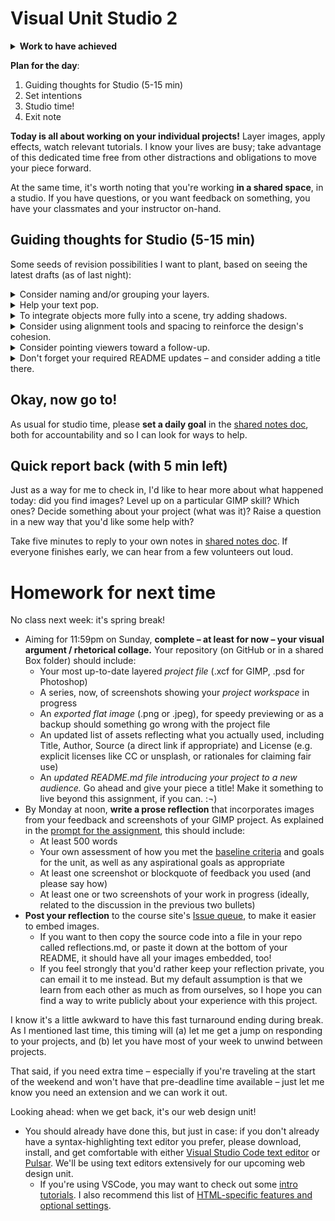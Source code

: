# Visual Unit Studio 2

<section class="prereqs">
    <details><summary><strong>Work to have achieved</strong></summary>
        <ul>
            <li>An optional short [blog post about possible consolidation-unit projects]({{site.github.issues_url}}/9)</li>
            <li>Work in pursuit of a final visual argument / rhetorical collage</li>
        </ul>
    </details>
</section>

**Plan for the day**:
1. Guiding thoughts for Studio (5-15 min)
2. Set intentions
3. Studio time!
4. Exit note


<div class="alert alert-success">
<strong>Today is all about working on your individual projects!</strong> Layer images, apply effects, watch relevant tutorials. I know your lives are busy; take advantage of this dedicated time free from other distractions and obligations to move your piece forward.
</div>

At the same time, it's worth noting that you're working **in a shared space**, in a studio. If you have questions, or you want feedback on something, you have your classmates and your instructor on-hand.



## Guiding thoughts for Studio (5-15 min)
Some seeds of revision possibilities I want to plant, based on seeing the latest drafts (as of last night):


<details><summary>Consider naming and/or grouping your layers.</summary>
    <p>It's always a good idea to know what you're looking at! By default, both GIMP and photoshop will label a layer with whatever the file was called – and most of those names aren't especially helpful, let alone concise. So if you haven't yet, I highly recommend that you double-click the name of each layer and update it so you can tell, at a glance, which is which.</p>

    <p>This is especially important if you have a lot of layers. At that point, you'll probably also benefit from organizing them into groups, so you can do things to them all at once: move them, toggle visibility, apply effects and tools, etc.</p>
    <p>This is a matter of convenience in Photoshop, but in GIMP (at least before GIMP 3 is fully released), it's also the <em>only</em> way to operate on multiple layers at once. See <a href="https://docs.gimp.org/en/gimp-layer-groups.html">docs.gimp.org/en/gimp-layer-groups.html</a>.</p>
</details>

<details><summary>Help your text pop.</summary>

  <p>If you have text on your image, it can be tricky to get it to stand out against the background, especially if the background is multicolored. Luckily, in a digital medium, we can collaborate with the machine to get some automated help. Play around with Filters > Drop-Shadow, or even the <strong>Xach effect</strong> (a quick-hit combination of highlight and drop-shadow) as explained in <a href="https://www.youtube.com/watch?v=oJiesAV32-8">this tutorial</a>, among others. NB: this works by adding two new layers (a shadow, and a highlight), one of which is masked; you can change the order of layers to affect only the ones you want.</p>

  <p>There are lots of websites with more advice on drop-shadowing, so I recommend searching around for examples. Some key points:
    <ul>
      <li>The goal is contrast, so don't pick a shadow color that's too close to your text color – you especially want to change the <em>luminance</em> of the shadow relative to the text. Try giving the brighter color a luminance at least 4.5 times that of the darker color, using HSL color selectors.</li>
      <li>Blur works better on image backgrounds than on solid backgrounds where it's more noticeable.</li>
      <li>Drop-shadow works best on headlines / top-level text, and less well on paragraphs.</li>
      <li>If you need more contrast everywhere, try going more minimalist. In other words: reconsider whether that text needs that background. <a href="https://web.archive.org/web/20150201032136/http://overthinkingdesign.com/2015/01/when-to-use-drop-shadows/" title="including Jason Horst of Piksl Design, whose blog this link points to">Some have argued</a> that drop shadow is a "bandage" for bad design: that the real solution is to rearrange the layout so there's more contrast to begin with. Not always doable, but still: food for thought! </li>
    </ul>
  </p>
</details>

<details><summary>To integrate objects more fully into a scene, try adding shadows.</summary>

  <p>Without shadows, objects and images brought in as layers can sometimes feel two-dimensional, floating over the scene (or stuck onto it) rather than inside of it. Sometimes that's exactly what you want! But if you're going for the illusion that people or objects are in the same space, slanting shadows that react as if to a shared light source can add a great deal of polish and realism.</p>

  <p>Both GIMP and Photoshop come with automated drop-shadow effects (see above for one use, with text), but depending on what you're trying to add, <strong>you'll often get the best customization if you create a copy of your object to manipulate</strong>: painting it black, free-transforming it to the desired angle, and adding both blur and a gradient fade. I've found some good video tutorials for <a href="https://daviesmediadesign.com/project/create-a-realistic-shadow-for-objects-in-gimp/">creating realistic shadows in GIMP</a> and <a href="https://www.youtube.com/watch?v=5TuhBcN9k8w">creating realistic shadows in Photoshop</a>.</p>

  <p>And if you're trying to add text to a <em>curved</em> surface, you might be interested in related tutorials <a href="https://www.youtube.com/watch?v=Eg10xTOcrCM" title="Adding a label to a cylinder or can from Eli Afram's GIMP channel">in GIMP</a> and in <a href="https://www.youtube.com/watch?v=B0oqxV_lvf4" title="How to wrap text around a cylinder from 2 Minute Photoshop channel">Photoshop</a>.</p>
</details>

<details><summary>Consider using alignment tools and spacing to reinforce the design's cohesion.</summary>

  <p>As I hope you remember from the reading on <a href="https://www.smashingmagazine.com/2016/05/improve-your-designs-with-principles-similarity-proximity-part-1/#proximity">the gestalt principles of perception</a>, when objects' edges align, most viewers will treat them as related; if they're close-but-not-quite aligned, that feeling of not-quite-rightness may seep into viewers' first impressions of the design. (Note that this applies to symmetry, too: you can center or distribute things along a horizontal or vertical axis, and not just relative to the overall canvas.</p>

  <p>Both GIMP and Photoshop offer tools for aligning or distributing objects – which, in this context, usually means aligning <em>layers</em>. Here's the official <a href="https://docs.gimp.org/en/gimp-tool-align.html">GIMP documentation</a> and an <a title="which may share your frustrations" href="https://thegimptutorials.com/how-to-align-layers">outside tutorial</a>, plus the corresponding <a href="https://helpx.adobe.com/photoshop/using/aligning-layers.html">Photoshop documentation</a> and an <a href="https://jkost.com/blog/2021/10/align-and-distribute-layers-in-photoshop.html">outside tutorial there</a>, too, for good measure.</p>
</details>

<!-- <details><summary>Have a lot of content? Not sure where text could fit? Consider panels or frames.</summary>

  <p>This is related to the Gestalt <a href="https://www.smashingmagazine.com/2014/03/design-principles-visual-perception-and-the-principles-of-gestalt/#common-regions:~:text=%E2%80%9CElements%20are%20perceived%20as%20part%20of%20a%20group%20if%20they%20are%20located%20within%20the%20same%20closed%20region.%E2%80%9D">principle of common regions</a>. Much as a comic strip uses boxes to indicate a sequence of connected moments in time, you can divide your canvas into distinct areas, which can provide breath and space while preserving movement. There are several ways to define your areas: with distinct blocks of background image, color, or pattern; with a semi-opaque layer of white or black, acting like frosted glass over the layer below; or with positive-space images that cut between one chunk of the image and another.</p>

  <p>The same approach can also give you the effect of a museum poster, where the main image is framed as a single panel, with an off-image description delineated by a full-width rectangle (or full height, for a sidebar) of contrasting background. (Solid white or solid black often work well to signal "I'm not the image.") This technique can be useful for adding a clarifying slogan or title to an image, without messing up your existing design hierarchy.</p>

  <figure><img src="https://ctl.s6img.com/society6/img/UBgJ7V-HVB_yaJ_z3jEuYwf2Hlo/w_700/posters/top/~artwork,fw_2718,fh_3618,fy_-3,iw_2718,ih_3623/s6-original-art-uploads/society6/uploads/misc/a5494e8a55c24a1090059d40a7ba40c3/~~/vincent-van-gogh-art-exhibition3045631-posters.jpg?wait=0&attempt=0" alt="Van Gogh at Arles, 1984 Met Museum: poster with text outside the image on plain white background"><figcaption>My parents totally had this poster in the 1980s. Apparently they're being <a href="https://society6.com/product/vincent-van-gogh-art-exhibition3045631_poster">reprinted now</a> for some reason?</figcaption></figure>
</details> -->

<details><summary>Consider pointing viewers toward a follow-up.</summary>

    <p>Many of you are trying to get viewers to take an action; if you haven't yet, consider giving them a place to go to get involved, or to get more information. Make this link large enough to be easily readable, even though it probably won't fall at the top level of your visual hierarchy (because it makes more sense as the last thing, rather than the first thing, they see). Some of you are already doing this, which is awesome!</p>

    <p>Even if you don't have such a call to action in your visual argument, you might want to add an unobtrusive link to your credits file on GitHub – e.g. in a small font-size along the border. This would serve as a compromise between filling a sidebar or footer with all the required attributions for your Creative Commons images (though that may be fine, too, depending on your design) and not actually making those names available – which would be a violation of the CC-BY and related licenses.</p>

    <p>If you're wondering, "what border?" remember that you can always adjust the Image > Canvas Size to add a small extra strip along the bottom. If you give it a simple contrasting background, it should feel like it's outside of the image, rather than messing it up.</p>

    <p>NB: A link shortener like <a href="http://bit.ly">bit.ly</a> or <a href="http://ow.ly">ow.ly</a> may help to keep this kind of link subtle enough to not detract from your design. If you create a login, you can even customize the link.</p>
</details>

<details><summary>Don't forget your required README updates – and consider adding a title there.</summary>

    <p>Part of the draft requirements due on Monday was "an updated README.md file, introducing the Visual Rhetorical Argument to an audience beyond our class." When peers and future portfolio perusers land on your repository, they shouldn't see my assignment first thing (though you can always move it to a new file, like we did together in the audio unit). Instead, <strong>they should see an introduction to the repo's contents</strong>, which is to say, an introduction to your project.</p>

    <p>Some of you are doing great things with your Markdown: building tables of assets and their TASL information, adding hyperlinks to particular files in the repo, posting periodic updates on project progress, even keeping lists of the specific tools you're using and why (and, sometimes, with what settings).</p>

    <p>Another thing you might want to do in a README is give your project a name beyond "visual argument." <strong>A title can provide a context, a clue, a genre, a commentary</strong>; it can add an extra layer to viewer expectations. What will you call yours?</p>

    <!-- <p>Not sure where a title would go? Think of placards in museums: alongside the image is pretty common. You can put the title in your README. Sometimes the title is obvious from the image itself; sometimes it's not. Likewise, ad campaigns often have titles, even if they're not referred to in the ads themselves.</p> -->
</details>

<!-- <details><summary>Articulate permissions.</summary>

If you're using images you didn't make yourself, be sure to include enough information to recover where it came from: a direct link to the image and to the specific license (if there is one) is ideal. Where to do this? Ideally, somewhere small in the image file itself: along a border, say, in a 10-point font. If you have a lot of images, and can't fit the credits on your image even with a small font, you can instead link to a file in your repository. Link shorteners, like ow.ly and bit.ly, will help here.

<em>NB: If an image is under copyright, you can still use it if you can make a good case that it's a Fair Use.</em>  See _Writer/Designer_ page 156 to review the Four Factors you need to consider.
</details>


<details><summary>Remember that scaling down is easier than scaling up</summary>

<p>We talked about this a bit at the start of the unit, but it may bear repeating: both GIMP and Photoshop deal primarily in pixels, not vectors. (For vector graphics, try Inkscape and Adobe Illustrator.) So when you scale down an image or text, the software throws away the pixels it no longer needs; but if you then scale back up, it has to guess about what could fill in the gaps, and usually you'll get a blocky, pixellated appearance. Unless you're going for a Minecrafty look, that's probably not what you wanted.</p>

<p>If pixellation happens to you, take note of the final size you settled on, then re-import the image (or re-place the text) at higher resolution, and scale directly to the size you now know you need.</p>

</details>
-->
<!--
<details><summary>If your effects aren't showing up, try increasing the layer size.</summary>

Sometimes GIMP seems to promise the world, but when you apply the effect, it's like nothing happened. In these cases, it's often possible that you're just reaching past the edge of your workspace. See whether you get better results after Layer > Layer to Image Size (or give yourself more room overall with Image > Canvas Size).
</details> -->

<!-- <details><summary>Consider whether you have enough screenshots.</summary>

    <p>Think about what moments are worth remembering as you go: where did you level up, or realize something, or get stuck? Take a <a href="https://www.take-a-screenshot.org/">screenshot</a> in the moment, so you can refer back to it in your reflection.</p>

    <p>This is particularly important if you're not using GIMP: I'd like to know what about the workflow of the program you're using is especially compelling. Screenshots of work-in-progress (or even short gifs, which you can record using the strangely named <a href="https://www.cockos.com/licecap/">LICEcap</a>) will be really helpful to me in understanding how your project moves through the software at key junctures. It could also help your peers, and possibly your own future-self, too.</p>

</details> -->


## Okay, now go to!


<p>As usual for studio time, please <strong>set a daily goal</strong> in the <a href="http://bit.ly/cdm{{site.course.slugterm}}-notes#heading=h.ema3504c3kf3">shared notes doc</a>, both for accountability and so I can look for ways to help.</p>
<!--
Then **consult the clock and your partners**: leaving 5 minutes to return to the main room at the end of the class, do you want to set a couple 25-minute cycles and one 5-minute check-in? Three 15-minute cycles and two check-ins? One long work session with check-ins only for questions?

Make sure you agree, then start your timers (if you're using them). Each time you pause, ask yourself (or each other):

* What do you feel good about?
* What challenges came up?
* What questions do you have?

**You can find me in the main room, or call me in to your breakout room if you have a question in common**: just use the "Ask for Help" button ![ask for help button, which shows a question mark in a circle](https://assets.zoom.us/images/en-us/desktop/generic/in-meeting/ask-for-help-icon.png) in your meeting menu.
 -->


<div class="alert alert-success">
Don't forget to save periodically as you go:
 <ul>
   <li>as a project file</li>
   <li>as a screenshot, showing your process</li>
   <li>as a git commit, saying what you've just achieved</li>
 </ul>
</div>


### EXT: Feel like your project is finished, and not sure what to do?
1. Make sure everything's pushed properly to GitHub
2. Make some lists: things I have learned about GIMP/Photoshop/fonts; questions I have about GIMP/Photoshop/fonts; things I have learned about gestalt principles of perception; questions I have about gestalt principles of perception.
3. Work with the Internet, or peers, or me to answer the questions from step 2.
4. Write a draft of your reflection; remember that you still have time to revise, though.
5. Have a look at what your classmates have posted to the [issue queue]({{site.github.issues_url}}), looking forward to the integration/consolidation unit. Anything you're excited by? Anything you want to add?


<!--
<div class="alert alert-warning"><p>To get credit for asynchronous participation, <strong>add your working goals to the <a href="http://bit.ly/cdm2022spring-notes">google doc</a> when you start your session</strong>, set your timer, and when the bell rings, <em>add a brief reply</em> to your initial note with a status update. (This can be very brief.) Run through this cycle at least twice.</p>

<p>NB: To make it easier for me to find your additions to the doc, please use either Comments or Suggestion Mode.</p>
</div> -->


## Quick report back (with 5 min left)

Just as a way for me to check in, I'd like to hear more about what happened today: did you find images? Level up on a particular GIMP skill? Which ones? Decide something about your project (what was it)? Raise a question in a new way that you'd like some help with?

Take five minutes to reply to your own notes in <a href="http://bit.ly/cdm{{site.course.slugterm}}-notes#heading=h.ema3504c3kf3">shared notes doc</a>. If everyone finishes early, we can hear from a few volunteers out loud.



# Homework for next time

<div class="alert alert-danger">
No class next week: it's spring break!
</div>

* Aiming for 11:59pm on Sunday, **complete – at least for now – your visual argument / rhetorical collage.** Your repository (on GitHub or in a shared Box folder) should include:
    - Your most up-to-date layered _project file_ (.xcf for GIMP, .psd for Photoshop)
    - A series, now, of screenshots showing your _project workspace_ in progress
    - An _exported flat image_ (.png or .jpeg), for speedy previewing or as a backup should something go wrong with the project file
    - An updated list of assets reflecting what you actually used, including Title, Author, Source (a direct link if appropriate) and License (e.g. explicit licenses like CC or unsplash, or rationales for claiming fair use)
    - An _updated README.md file introducing your project to a new audience._ Go ahead and give your piece a title! Make it something to live beyond this assignment, if you can. :¬)
* By Monday at noon, **write a prose reflection** that incorporates images from your feedback and screenshots of your GIMP project. As explained in the [prompt for the assignment](https://github.com/benmiller314/visual-argument-{{site.course.slugterm}}#deadlines-and-products), this should include:
    - At least 500 words
    - Your own assessment of how you met the [baseline criteria](http://bit.ly/cdm{{site.course.slugterm}}-notes) and goals for the unit, as well as any aspirational goals as appropriate
    - At least one screenshot or blockquote of feedback you used (and please say how)
    - At least one or two screenshots of your work in progress (ideally, related to the discussion in the previous two bullets)
* **Post your reflection** to the course site's [Issue queue]({{site.github.issues_url}}), to make it easier to embed images.
    - If you want to then copy the source code into a file in your repo called reflections.md, or paste it down at the bottom of your README, it should have all your images embedded, too!
    - If you feel strongly that you'd rather keep your reflection private, you can email it to me instead. But my default assumption is that we learn from each other as much as from ourselves, so I hope you can find a way to write publicly about your experience with this project.

<div class="alert alert-info">
    <p>I know it's a little awkward to have this fast turnaround ending during break. As I mentioned last time, this timing will (a) let me get a jump on responding to your projects, and (b) let you have most of your week to unwind between projects.</p>
    <p>That said, if you need extra time – especially if you're traveling at the start of the weekend and won't have that pre-deadline time available – just let me know you need an extension and we can work it out.</p>
</div>

Looking ahead: when we get back, it's our web design unit!

* You should already have done this, but just in case: if you don't already have a syntax-highlighting text editor you prefer, please download, install, and get comfortable with either [Visual Studio Code text editor](https://code.visualstudio.com/) or [Pulsar](https://pulsar-edit.dev). We'll be using text editors extensively for our upcoming web design unit.
    - If you're using VSCode, you may want to check out some [intro tutorials](https://www.youtube.com/playlist?list=PLj6YeMhvp2S5UgiQnBfvD7XgOMKs3O_G6). I also recommend this list of [HTML-specific features and optional settings](https://code.visualstudio.com/docs/languages/html).
